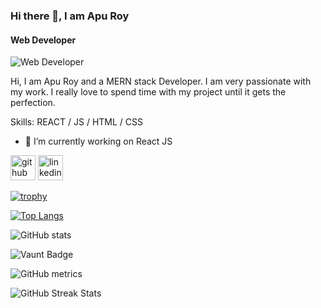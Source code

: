 ### Hi there 👋, I am Apu Roy
#### Web Developer
![Web Developer](https://media.licdn.com/dms/image/v2/D5616AQHLtGRTYPbr0Q/profile-displaybackgroundimage-shrink_350_1400/profile-displaybackgroundimage-shrink_350_1400/0/1720545802198?e=1740009600&v=beta&t=uuccQtJ6fieIuY2kT8CEUbAiHfq3Z91cQFappgJfC9Q)

Hi, I am Apu Roy and a MERN stack Developer. I am very passionate with my work. I really love to spend time with my project until it gets the perfection.

Skills: REACT / JS / HTML / CSS

- 🔭 I’m currently working on React JS 

[<img src='https://cdn.jsdelivr.net/npm/simple-icons@3.0.1/icons/github.svg' alt='github' height='40'>](https://github.com/Apur0y)  [<img src='https://cdn.jsdelivr.net/npm/simple-icons@3.0.1/icons/linkedin.svg' alt='linkedin' height='40'>](https://www.linkedin.com/in/apu-roy-9192b9294/)  

[![trophy](https://github-profile-trophy.vercel.app/?username=Apur0y)](https://github.com/ryo-ma/github-profile-trophy)

[![Top Langs](https://github-readme-stats.vercel.app/api/top-langs/?username=Apur0y)](https://github.com/anuraghazra/github-readme-stats)

![GitHub stats](https://github-readme-stats.vercel.app/api?username=Apur0y&show_icons=true)  

![Vaunt Badge](https://api.vaunt.dev/v1/github/entities/Apur0y/contributions?format=svg&private=false)  

![GitHub metrics](https://metrics.lecoq.io/Apur0y)  

![GitHub Streak Stats](https://streak-stats.demolab.com?user=Apur0y)
